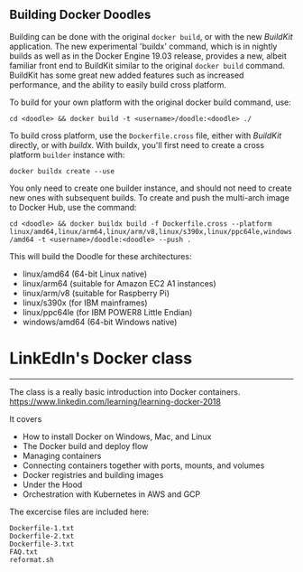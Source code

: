 Building Docker Doodles
-----------------------

Building can be done with the original `docker build`, or with the new *BuildKit* application.  The new
experimental 'buildx' command, which is in nightly builds as well as in the Docker Engine 19.03 release,
provides a new, albeit familiar front end to BuildKit similar to the original `docker build` command.
BuildKit has some great new added features such as increased performance, and the ability to easily build cross platform.

To build for your own platform with the original docker build command, use:

`cd <doodle> && docker build -t <username>/doodle:<doodle> ./`

To build cross platform, use the `Dockerfile.cross` file, either with *BuildKit* directly, or with *buildx*.
With buildx, you'll first need to create a cross platform `builder` instance with:

`docker buildx create --use`

You only need to create one builder instance, and should not need to create new ones with subsequent
builds.  To create and push the multi-arch image to Docker Hub, use the command:

`cd <doodle> && docker buildx build -f Dockerfile.cross --platform linux/amd64,linux/arm64,linux/arm/v8,linux/s390x,linux/ppc64le,windows/amd64 -t <username>/doodle:<doodle> --push .`

This will build the Doodle for these architectures:
* linux/amd64 (64-bit Linux native)
* linux/arm64 (suitable for Amazon EC2 A1 instances)
* linux/arm/v8 (suitable for Raspberry Pi)
* linux/s390x (for IBM mainframes)
* linux/ppc64le (for IBM POWER8 Little Endian)
* windows/amd64 (64-bit Windows native)



# LinkEdIn's Docker class
-----------------------

The class is a really basic introduction into Docker containers. 
https://www.linkedin.com/learning/learning-docker-2018

It covers

- How to install Docker on Windows, Mac, and Linux
- The Docker build and deploy flow
- Managing containers
- Connecting containers together with ports, mounts, and volumes
- Docker registries and building images
- Under the Hood
- Orchestration with Kubernetes in AWS and GCP

The excercise files are included here:

```
Dockerfile-1.txt
Dockerfile-2.txt
Dockerfile-3.txt
FAQ.txt
reformat.sh
```

